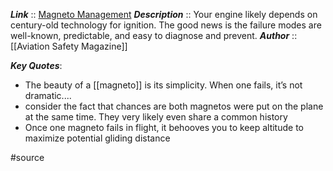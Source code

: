 ***Link***      :: [Magneto Management](https://www.aviationsafetymagazine.com/aircraft_analysis/magneto-management/)
***Description***      :: Your engine likely depends on century-old technology for ignition. The good news is the failure modes are well-known, predictable, and easy to diagnose and prevent.
***Author*** :: [[Aviation Safety Magazine]]

***Key Quotes***:
* The beauty of a [[magneto]] is its simplicity. When one fails, it’s not dramatic....
* consider the fact that chances are both magnetos were put on the plane at the same time. They very likely even share a common history
* Once one magneto fails in flight, it behooves you to keep altitude to maximize potential gliding distance

#source